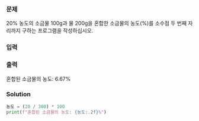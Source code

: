### 문제
20% 농도의 소금물 100g과 물 200g을 혼합한 소금물의 농도(%)를 소수점 두 번째 자리까지 구하는 프로그램을 작성하십시오.

### 입력

### 출력
혼합된 소금물의 농도: 6.67%

### Solution
```python
농도 = (20 / 300) * 100
print(f"혼합된 소금물의 농도: {농도:.2f}%")
```
